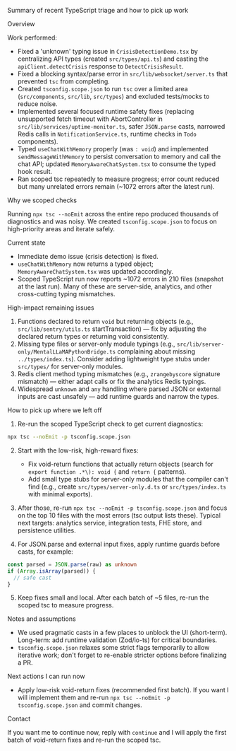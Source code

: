 Summary of recent TypeScript triage and how to pick up work

Overview

Work performed:
- Fixed a 'unknown' typing issue in `CrisisDetectionDemo.tsx` by centralizing API types (created `src/types/api.ts`) and casting the `apiClient.detectCrisis` response to `DetectCrisisResult`.
- Fixed a blocking syntax/parse error in `src/lib/websocket/server.ts` that prevented `tsc` from completing.
- Created `tsconfig.scope.json` to run `tsc` over a limited area (`src/components`, `src/lib`, `src/types`) and excluded tests/mocks to reduce noise.
- Implemented several focused runtime safety fixes (replacing unsupported fetch timeout with AbortController in `src/lib/services/uptime-monitor.ts`, safer `JSON.parse` casts, narrowed Redis calls in `NotificationService.ts`, runtime checks in `Todo` components).
- Typed `useChatWithMemory` properly (was `: void`) and implemented `sendMessageWithMemory` to persist conversation to memory and call the chat API; updated `MemoryAwareChatSystem.tsx` to consume the typed hook result.
- Ran scoped tsc repeatedly to measure progress; error count reduced but many unrelated errors remain (~1072 errors after the latest run).

Why we scoped checks

Running `npx tsc --noEmit` across the entire repo produced thousands of diagnostics and was noisy. We created `tsconfig.scope.json` to focus on high-priority areas and iterate safely.

Current state

- Immediate demo issue (crisis detection) is fixed.
- `useChatWithMemory` now returns a typed object; `MemoryAwareChatSystem.tsx` was updated accordingly.
- Scoped TypeScript run now reports ~1072 errors in 210 files (snapshot at the last run). Many of these are server-side, analytics, and other cross-cutting typing mismatches.

High-impact remaining issues

1. Functions declared to return `void` but returning objects (e.g., `src/lib/sentry/utils.ts` startTransaction) — fix by adjusting the declared return types or returning void consistently.
2. Missing type files or server-only module typings (e.g., `src/lib/server-only/MentalLLaMAPythonBridge.ts` complaining about missing `../types/index.ts`). Consider adding lightweight type stubs under `src/types/` for server-only modules.
3. Redis client method typing mismatches (e.g., `zrangebyscore` signature mismatch) — either adapt calls or fix the analytics Redis typings.
4. Widespread `unknown` and `any` handling where parsed JSON or external inputs are cast unsafely — add runtime guards and narrow the types.

How to pick up where we left off

1. Re-run the scoped TypeScript check to get current diagnostics:

```bash
npx tsc --noEmit -p tsconfig.scope.json
```

2. Start with the low-risk, high-reward fixes:
   - Fix void-return functions that actually return objects (search for `export function .*\): void {` and `return {` patterns).
   - Add small type stubs for server-only modules that the compiler can't find (e.g., create `src/types/server-only.d.ts` or `src/types/index.ts` with minimal exports).

3. After those, re-run `npx tsc --noEmit -p tsconfig.scope.json` and focus on the top 10 files with the most errors (tsc output lists these). Typical next targets: analytics service, integration tests, FHE store, and persistence utilities.

4. For JSON.parse and external input fixes, apply runtime guards before casts, for example:

```ts
const parsed = JSON.parse(raw) as unknown
if (Array.isArray(parsed)) {
  // safe cast
}
```

5. Keep fixes small and local. After each batch of ~5 files, re-run the scoped tsc to measure progress.

Notes and assumptions

- We used pragmatic casts in a few places to unblock the UI (short-term). Long-term: add runtime validation (Zod/io-ts) for critical boundaries.
- `tsconfig.scope.json` relaxes some strict flags temporarily to allow iterative work; don't forget to re-enable stricter options before finalizing a PR.

Next actions I can run now

- Apply low-risk void-return fixes (recommended first batch). If you want I will implement them and re-run `npx tsc --noEmit -p tsconfig.scope.json` and commit changes.

Contact

If you want me to continue now, reply with `continue` and I will apply the first batch of void-return fixes and re-run the scoped tsc.
